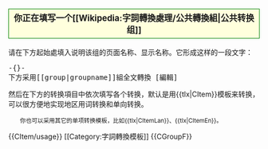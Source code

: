 <p style="text-align:center; font-size:larger; font-weight:bold; border: green 1px solid; padding:0.3em 0; background-color: #ffd;">你正在填写一个[[Wikipedia:字詞轉換處理/公共轉換組|公共转换组]]</p>

请在下方起始處填入说明该组的页面名称、显示名称。它形成这样的一段文字：

<pre>-{}-
下方采用[[group|groupname]]組全文轉換 [編輯]
</pre>

然后在下方的转换項目中依次填写各个转换，默认是用{{tlx|CItem}}模板来转换，可以很方便地实现地区用词转换和单向转换。
<div style="font-size:smaller; text-indent: 2em;">你也可以采用其它的单项转换模板，比如{{tlx|CItemLan}}、{{tlx|CItemEn}}。</div>


{{CItem/usage}}<noinclude>
[[Category:字詞轉換模板]]
</noinclude>
{{CGroupF}}
